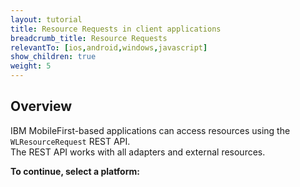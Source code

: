 ```yaml
---
layout: tutorial
title: Resource Requests in client applications
breadcrumb_title: Resource Requests
relevantTo: [ios,android,windows,javascript]
show_children: true
weight: 5
---
```

## Overview
IBM MobileFirst-based applications can access resources using the `WLResourceRequest` REST API.  
The REST API works with all adapters and external resources.

**To continue, select a platform:**

